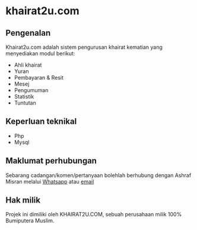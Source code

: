 # khairat2u.com
## Pengenalan
Khairat2u.com adalah sistem pengurusan khairat kematian yang menyediakan modul berikut:
+ Ahli khairat
+ Yuran
+ Pembayaran & Resit
+ Mesej
+ Pengumuman
+ Statistik
+ Tuntutan

## Keperluan teknikal
+ Php
+ Mysql

## Maklumat perhubungan
Sebarang cadangan/komen/pertanyaan bolehlah berhubung dengan Ashraf Misran melalui [Whatsapp](https://wasap.my/60145102864) atau [email](mailto:ashrafmisran@gmail.com)

## Hak milik
Projek ini dimiliki oleh KHAIRAT2U.COM, sebuah perusahaan milik 100% Bumiputera Muslim.